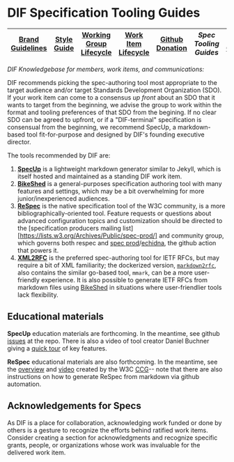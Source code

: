 # DIF Specification Tooling Guides

|[Brand Guidelines](brand-guidelines.md)|[Style Guide](style-guide.md)|[Working Group Lifecycle](working-group-lifecycle.md)|[Work Item Lifecycle](work-item-lifecycle.md)|[Github Donation](github-donation.md)|*Spec Tooling Guides*|[Code of Conduct](code-of-conduct.md)|
|---|---|---|---|---|---|---|


*DIF Knowledgebase for members, work items, and communications:*

DIF recommends picking the spec-authoring tool most appropriate to the target
audience and/or target Standards Development Organization (SDO).  If your work
item can come to a consensus *up front* about an SDO that it wants to target
from the beginning, we advise the group to work within the format and tooling
preferences of that SDO from the begining.  If no clear SDO can be agreed to
upfront, or if a "DIF-terminal" specification is consensual from the beginning,
we recommend SpecUp, a markdown-based tool fit-for-purpose and designed by DIF's
founding executive director.

The tools recommended by DIF are:
1. **[SpecUp](https://github.com/decentralized-identity/spec-up)** is a
   lightweight markdown generator similar to Jekyll, which is itself hosted and
   maintained as a standing DIF work item. 
2. **[BikeShed](https://tabatkins.github.io/bikeshed/)** is a general-purposes
   specification authoring tool with many features and settings, which may be a
   bit overwhelming for more junior/inexperienced audiences.
3. **[ReSpec](https://respec.org/docs/)** is the native specification tool of
   the W3C community, is a more bibliographically-oriented tool. Feature
   requests or questions about advanced configuration topics and customization
   should be directed to the [specification producers mailing
   list][https://lists.w3.org/Archives/Public/spec-prod/] and community group,
   which governs both respec and [spec
   prod](https://w3c.github.io/spec-prod/)/[echidna](https://w3c.github.io/spec-prod/#deploy-to-w3c-using-echidna),
   the github action that powers it.
4. **[XML2RFC](http://xml2rfc.tools.ietf.org/)** is the preferred spec-authoring
   tool for IETF RFCs, but may require a bit of XML familiarity; the dockerized
   version, [`markdown2rfc`](https://github.com/oauthstuff/markdown2rfc), also
   contains the similar go-based tool, `mmark`, can be a more user-friendly
   experience. It is also possible to generate IETF RFCs from markdown files
   using [BikeShed](https://tabatkins.github.io/bikeshed/) in situations where
   user-friendlier tools lack flexibility.

## Educational materials

**SpecUp** education materials are forthcoming. In the meantime, see github
[issues](https://github.com/decentralized-identity/spec-up/issues) at the repo.
There is also a video of tool creator Daniel Buchner giving a [quick
tour](https://www.youtube.com/watch?v=sfMc5Has4s4) of key features.

**ReSpec** educational materials are also forthcoming.  In the meantime, see the
[overview](https://w3c-ccg.github.io/specs.html) and
[video](https://youtu.be/0eQXU6Z-A6Q) created by the W3C
[CCG](https://w3c-ccg.github.io/)-- note that there are also instructions on how
to generate ReSpec from markdown via github automation.

## Acknowledgements for Specs
As DIF is a place for collaboration, acknowledging work funded or done by others
is a gesture to recognize the efforts behind ratified work items. Consider
creating a section for acknowledgments and recognize specific grants, people, or
organizations whose work was invaluable for the delivered work item. 
